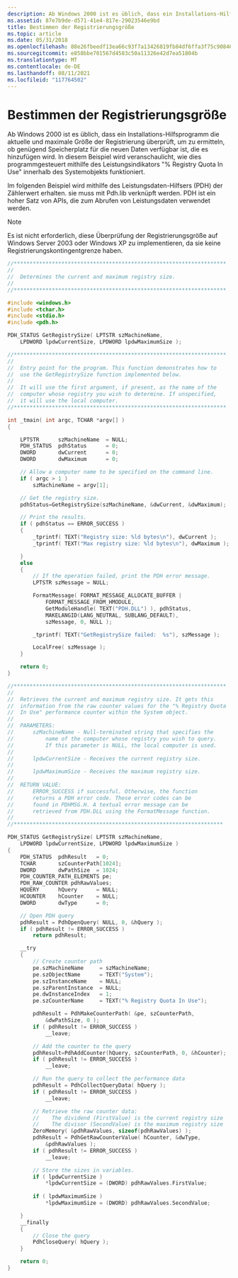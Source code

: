 ```yaml
---
description: Ab Windows 2000 ist es üblich, dass ein Installations-Hilfsprogramm die aktuelle und maximale Größe der Registrierung überprüft, um zu ermitteln, ob genügend Speicherplatz für die neuen Daten verfügbar ist, die es hinzufügen wird.
ms.assetid: 87e7b9de-d571-41e4-817e-29023546e9bd
title: Bestimmen der Registrierungsgröße
ms.topic: article
ms.date: 05/31/2018
ms.openlocfilehash: 88e26fbeedf13ea66c93f7a13426819fb84df6ffa3f75c908462dcef8f8dcb54
ms.sourcegitcommit: e858bbe701567d4583c50a11326e42d7ea51804b
ms.translationtype: MT
ms.contentlocale: de-DE
ms.lasthandoff: 08/11/2021
ms.locfileid: "117764502"
---
```

# <a name="determining-the-registry-size"></a>Bestimmen der Registrierungsgröße

Ab Windows 2000 ist es üblich, dass ein Installations-Hilfsprogramm die aktuelle und maximale Größe der Registrierung überprüft, um zu ermitteln, ob genügend Speicherplatz für die neuen Daten verfügbar ist, die es hinzufügen wird. In diesem Beispiel wird veranschaulicht, wie dies programmgesteuert mithilfe des Leistungsindikators "% Registry Quota In Use" innerhalb des Systemobjekts funktioniert.

Im folgenden Beispiel wird mithilfe des Leistungsdaten-Hilfsers (PDH) der Zählerwert erhalten. sie muss mit Pdh.lib verknüpft werden. PDH ist ein hoher Satz von APIs, die zum Abrufen von Leistungsdaten verwendet werden.

> [!Note]  
> Es ist nicht erforderlich, diese Überprüfung der Registrierungsgröße auf Windows Server 2003 oder Windows XP zu implementieren, da sie keine Registrierungskontingentgrenze haben.

 


```C++
//*******************************************************************
// 
//  Determines the current and maximum registry size.
//
//*******************************************************************

#include <windows.h>
#include <tchar.h>
#include <stdio.h>
#include <pdh.h>

PDH_STATUS GetRegistrySize( LPTSTR szMachineName, 
    LPDWORD lpdwCurrentSize, LPDWORD lpdwMaximumSize );

//*******************************************************************
// 
//  Entry point for the program. This function demonstrates how to
//  use the GetRegistrySize function implemented below.
// 
//  It will use the first argument, if present, as the name of the
//  computer whose registry you wish to determine. If unspecified,
//  it will use the local computer.
//*******************************************************************

int _tmain( int argc, TCHAR *argv[] ) 
{

    LPTSTR      szMachineName  = NULL;
    PDH_STATUS  pdhStatus      = 0;
    DWORD       dwCurrent      = 0;
    DWORD       dwMaximum      = 0;

    // Allow a computer name to be specified on the command line.
    if ( argc > 1 )
        szMachineName = argv[1];

    // Get the registry size.
    pdhStatus=GetRegistrySize(szMachineName, &dwCurrent, &dwMaximum);

    // Print the results.
    if ( pdhStatus == ERROR_SUCCESS ) 
    {
        _tprintf( TEXT("Registry size: %ld bytes\n"), dwCurrent );
        _tprintf( TEXT("Max registry size: %ld bytes\n"), dwMaximum );

    } 
    else 
    {
        // If the operation failed, print the PDH error message.
        LPTSTR szMessage = NULL;

        FormatMessage( FORMAT_MESSAGE_ALLOCATE_BUFFER |
            FORMAT_MESSAGE_FROM_HMODULE,
            GetModuleHandle( TEXT("PDH.DLL") ), pdhStatus,
            MAKELANGID(LANG_NEUTRAL, SUBLANG_DEFAULT),
            szMessage, 0, NULL );

        _tprintf( TEXT("GetRegistrySize failed:  %s"), szMessage );

        LocalFree( szMessage );
    }

    return 0;
}

//*******************************************************************
// 
//  Retrieves the current and maximum registry size. It gets this
//  information from the raw counter values for the "% Registry Quota 
//  In Use" performance counter within the System object.
// 
//  PARAMETERS:   
//      szMachineName - Null-terminated string that specifies the
//          name of the computer whose registry you wish to query.
//          If this parameter is NULL, the local computer is used.
// 
//      lpdwCurrentSize - Receives the current registry size.
// 
//      lpdwMaximumSize - Receives the maximum registry size.
// 
//  RETURN VALUE: 
//      ERROR_SUCCESS if successful. Otherwise, the function
//      returns a PDH error code. These error codes can be
//      found in PDHMSG.H. A textual error message can be
//      retrieved from PDH.DLL using the FormatMessage function.
// 
//******************************************************************

PDH_STATUS GetRegistrySize( LPTSTR szMachineName, 
    LPDWORD lpdwCurrentSize, LPDWORD lpdwMaximumSize ) 
{
    PDH_STATUS  pdhResult   = 0;
    TCHAR       szCounterPath[1024];
    DWORD       dwPathSize  = 1024;
    PDH_COUNTER_PATH_ELEMENTS pe;
    PDH_RAW_COUNTER pdhRawValues;
    HQUERY      hQuery      = NULL;
    HCOUNTER    hCounter    = NULL;
    DWORD       dwType      = 0;

    // Open PDH query
    pdhResult = PdhOpenQuery( NULL, 0, &hQuery );
    if ( pdhResult != ERROR_SUCCESS )
        return pdhResult;

    __try 
    {
        // Create counter path
        pe.szMachineName     = szMachineName;
        pe.szObjectName      = TEXT("System");
        pe.szInstanceName    = NULL;
        pe.szParentInstance  = NULL;
        pe.dwInstanceIndex   = 1;
        pe.szCounterName     = TEXT("% Registry Quota In Use");

        pdhResult = PdhMakeCounterPath( &pe, szCounterPath, 
            &dwPathSize, 0 );
        if ( pdhResult != ERROR_SUCCESS )
            __leave;

        // Add the counter to the query
        pdhResult=PdhAddCounter(hQuery, szCounterPath, 0, &hCounter);
        if ( pdhResult != ERROR_SUCCESS ) 
            __leave;

        // Run the query to collect the performance data
        pdhResult = PdhCollectQueryData( hQuery );
        if ( pdhResult != ERROR_SUCCESS ) 
            __leave;

        // Retrieve the raw counter data:
        //    The dividend (FirstValue) is the current registry size
        //    The divisor (SecondValue) is the maximum registry size
        ZeroMemory( &pdhRawValues, sizeof(pdhRawValues) );
        pdhResult = PdhGetRawCounterValue( hCounter, &dwType,
            &pdhRawValues );
        if ( pdhResult != ERROR_SUCCESS )
            __leave;

        // Store the sizes in variables.
        if ( lpdwCurrentSize )
            *lpdwCurrentSize = (DWORD) pdhRawValues.FirstValue;
         
        if ( lpdwMaximumSize )
            *lpdwMaximumSize = (DWORD) pdhRawValues.SecondValue;

    } 
    __finally 
    {
        // Close the query
        PdhCloseQuery( hQuery );
    }

    return 0;
}
```



 

 



